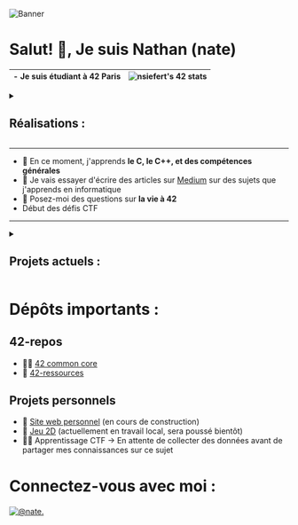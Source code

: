 ![Banner](./imgs/luffyg5.png)

# Salut! 👋, Je suis Nathan (nate)

| - Je suis étudiant à 42 Paris | ![nsiefert's 42 stats](https://badge.mediaplus.ma/starryblue/nsiefert?1337Badge=off&UM6P=off) |
|---|---|

<details>
<summary><h2>Réalisations :</h2></summary>
<ul>
  <li>1er Cercle :
    <img src="./badges/libftm.png" title="Libft: 125/100" length="100" width="100">
    <img src="./badges/get_next_linee.png" title="GNL: 100/100" length="100" width="100">
    <img src="./badges/ft_printfe.png" title="Ft-printf: 100/100" length="100" width="100">
    <img src="./badges/born2beroote.png" title="B2B: 110/100" length="100" width="100">
  </li>
  <li>2nd Cercle :
    <img src="./badges/push_swape.png" title="Push-swap: 83/100" length="100" width="100">
    <img src="./badges/minitalkm.png" title="Minitalk: 125/125" length="100" width="100">
    <img src="./badges/so_longe.png" title="So-long : 100/100" length="100" width="100">
  </li>
  <li>3rd Cercle :
    <img src="./badges/minishelln.png" title="Minishell : à venir" length="100" width="100">
    <img src="./badges/philosophersn.png" title="Philosophers : à venir" length="100" width="100">
  </li>
</ul>
</details>

---

- 🌱 En ce moment, j'apprends **le C, le C++, et des compétences générales**
- 📝 Je vais essayer d'écrire des articles sur [Medium](https://medium.com/@nate.) sur des sujets que j'apprends en informatique
- 💬 Posez-moi des questions sur **la vie à 42**
- Début des défis CTF

---

<details>
<summary><h2>Projets actuels :</h2></summary>

- 👨‍💻 [42_common_core](https://github.com/NateSief/42-paris.git)
  <br>**Technologies utilisées :**
  <br><img src="https://raw.githubusercontent.com/devicons/devicon/master/icons/c/c-original.svg" alt="c" width="20" height="20"/> 
  <br>
  <br>**Avancement actuel :**
  <br>- 1er cercle : Terminé
  <br>- 2nd cercle : Terminé (il me reste juste à valider Minitalk à 125 et repousser Push_Swap à 125)
  <br>- 3ème cercle : En attente de mon camarade pour commencer Minishell et préparation des philosophes
  <br>- 4ème cercle : Début de Cube3d, en attente de commencer le pool CPP et NetPractice
  <br>
  <br>**Outils :**
  <br>- Libft
  <br>- Vs-Code
  <br>- Github
  <br>
  <br>**Défis de ces projets :**
  <br>- Apprendre de nouveaux concepts en C, C++, Web, IT, etc.
  <br>- Terminer le Core Commun en moins d'un an
  <br>- Utiliser la créativité dans les projets qui permettent la liberté de conception
  <br>- Aider les autres et partager les connaissances

---

- 👾 [2d_Game](https://github.com/NateSief/2d_game.git) (Dans le style de Terraria mais pas Terraria)
  <br>**Technologies utilisées :**
  <br><img src="https://raw.githubusercontent.com/devicons/devicon/master/icons/c/c-original.svg" alt="c" width="20" height="20"/> 
  <br>
  <br>**Avancement actuel :**
  <br>- Un jeu 2D de base, sans fuites mémoire, où vous pouvez vous déplacer dans une carte définie pour collecter des objets avant de sortir de la carte.
  <br>
  <br>**À AJOUTER :**
  <br>- Génération de carte, nouvelles textures, modification de la carte, statistiques du joueur
  <br>
  <br>**Outils :**
  <br>- Minilibx (une bibliothèque graphique fournie par 42)
  <br>
  <br>**Défis du projet :**
  <br>- Coder un jeu avec des fonctionnalités complexes dans la norme 42 (pas toute la norme, mais les grandes contraintes)
  <br>- Ne pas utiliser de moteur de jeu propre, mais tout faire soi-même

---

- 🚧 Site web personnel
  <br>**Technologies utilisées :**
  <br><img src="https://raw.githubusercontent.com/devicons/devicon/master/icons/html5/html5-original.svg" alt="HTML5" width="20" height="20"/> 
  <img src="https://raw.githubusercontent.com/devicons/devicon/master/icons/css3/css3-original.svg" alt="CSS3" width="20" height="20"/> 
  <img src="https://raw.githubusercontent.com/devicons/devicon/master/icons/javascript/javascript-original.svg" alt="JS" width="20" height="20"/>
</details>

# Dépôts importants :

## 42-repos

- 👨‍💻 [42 common core](https://github.com/NateSief/42-paris.git)
- 📖 [42-ressources](https://github.com/NateSief/42-ressources)

## Projets personnels

- 🚧 [Site web personnel]() (en cours de construction)
- 👾 [Jeu 2D](https://github.com/NateSief/2d_game.git) (actuellement en travail local, sera poussé bientôt)
- 🥷🏻 Apprentissage CTF -> En attente de collecter des données avant de partager mes connaissances sur ce sujet

# Connectez-vous avec moi :
<p align="left">
  <a href="https://medium.com/@nate." target="blank">
    <img align="center" src="https://raw.githubusercontent.com/rahuldkjain/github-profile-readme-generator/master/src/images/icons/Social/medium.svg" alt="@nate." height="40" width="40" />
